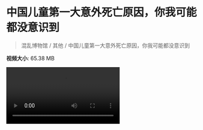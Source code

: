 # 中国儿童第一大意外死亡原因，你我可能都没意识到

> 混乱博物馆 / 其他 / 中国儿童第一大意外死亡原因，你我可能都没意识到

**视频大小**: 65.38 MB

<div class="video"><video src="https://file.hsyhx.top/archive/混乱博物馆/其他/中国儿童第一大意外死亡原因，你我可能都没意识到.mp4" controls preload>🤔 您的浏览器不支持 video 标签</video></div>